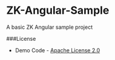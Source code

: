 ZK-Angular-Sample
=================

A basic ZK Angular sample project


###License
	
* Demo Code - [Apache License 2.0](http://www.apache.org/licenses/LICENSE-2.0)